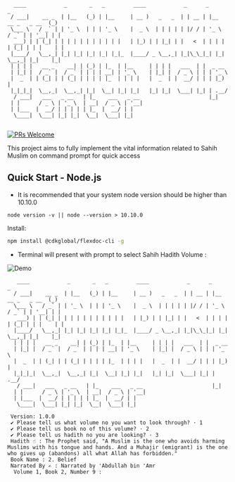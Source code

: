 ```
  ____            _       _   _         ____            _      _                      _
 / ___|    __ _  | |__   (_) | |__     | __ )   _   _  | | __ | |__     __ _   _ __  (_)
 \___ \   / _` | | '_ \  | | | '_ \    |  _ \  | | | | | |/ / | '_ \   / _` | | '__| | |
  ___) | | (_| | | | | | | | | | | |   | |_) | | |_| | |   <  | | | | | (_| | | |    | |
 |____/   \__,_| |_| |_| |_| |_| |_|_  |____/ _ \__,_| |_|\_\_|_| |_|  \__,_| |_|    |_|
 | | | |   __ _    __| | (_) | |_  | |__     | | | |   ___  | |  _ __
 | |_| |  / _` |  / _` | | | | __| | '_ \    | |_| |  / _ \ | | | '_ \
 |  _  | | (_| | | (_| | | | | |_  | | | |   |  _  | |  __/ | | | |_) |
 |_|_|_|  \__,_|  \__,_| |_|  \__| |_| |_|   |_| |_|  \___| |_| | .__/
  / ___|   ___   _ __   | |_    ___   _ __                      |_|
 | |      / _ \ | '_ \  | __|  / _ \ | '__|
 | |___  |  __/ | | | | | |_  |  __/ | |
  \____|  \___| |_| |_|  \__|  \___| |_|


```

[![PRs Welcome](https://img.shields.io/badge/PRs-welcome-green.svg)](https://github.com/AshifMohammad/hadith.cli.git)

This project aims to fully implement the vital information related to Sahih Muslim on command prompt for quick access

## Quick Start - Node.js

- It is recommended that your system node version should be higher than 10.10.0

```shell script
node version -v || node --version > 10.10.0
```

Install:

```sh
npm install @cdkglobal/flexdoc-cli -g
```

- Terminal will present with prompt to select Sahih Hadith Volume :

![Demo](https://user-images.githubusercontent.com/20770645/97002465-aa64c180-1557-11eb-95e5-74a15f4af207.gif)

```
   ____            _       _   _         ____            _      _                      _
  / ___|    __ _  | |__   (_) | |__     | __ )   _   _  | | __ | |__     __ _   _ __  (_)
  \___ \   / _` | | '_ \  | | | '_ \    |  _ \  | | | | | |/ / | '_ \   / _` | | '__| | |
   ___) | | (_| | | | | | | | | | | |   | |_) | | |_| | |   <  | | | | | (_| | | |    | |
  |____/   \__,_| |_| |_| |_| |_| |_|_  |____/ _ \__,_| |_|\_\_|_| |_|  \__,_| |_|    |_|
  | | | |   __ _    __| | (_) | |_  | |__     | | | |   ___  | |  _ __
  | |_| |  / _` |  / _` | | | | __| | '_ \    | |_| |  / _ \ | | | '_ \
  |  _  | | (_| | | (_| | | | | |_  | | | |   |  _  | |  __/ | | | |_) |
  |_|_|_|  \__,_|  \__,_| |_|  \__| |_| |_|   |_| |_|  \___| |_| | .__/
   / ___|   ___   _ __   | |_    ___   _ __                      |_|
  | |      / _ \ | '_ \  | __|  / _ \ | '__|
  | |___  |  __/ | | | | | |_  |  __/ | |
   \____|  \___| |_| |_|  \__|  \___| |_|

 Version: 1.0.0
 ✔ Please tell us what volume no you want to look through? · 1
 ✔ Please tell us book no of this volume? · 2
 ✔ Please tell us hadith no you are looking? · 3
 Hadith ☝ : The Prophet said, "A Muslim is the one who avoids harming Muslims with his tongue and hands. And a Muhajir (emigrant) is the one who gives up (abandons) all what Allah has forbidden."
 Book Name : 2. Belief
 Narrated By ✍ : Narrated by 'Abdullah bin 'Amr
  Volume 1, Book 2, Number 9 :

```
